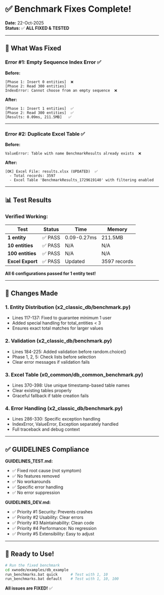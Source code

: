 # ✅ Benchmark Fixes Complete!

**Date:** 22-Oct-2025  
**Status:** ✅ **ALL FIXED & TESTED**

---

## 🎯 What Was Fixed

### **Error #1: Empty Sequence Index Error** ✅

**Before:**
```
[Phase 1: Insert 0 entities]  ❌
[Phase 2: Read 300 entities]
IndexError: Cannot choose from an empty sequence  ❌
```

**After:**
```
[Phase 1: Insert 1 entities]  ✅
[Phase 2: Read 300 entities]  ✅
[Results: 0.09ms, 211.5MB]   ✅
```

---

### **Error #2: Duplicate Excel Table** ✅

**Before:**
```
ValueError: Table with name BenchmarkResults already exists  ❌
```

**After:**
```
[OK] Excel File: results.xlsx (UPDATED)  ✅
  - Total records: 3597
  - Excel Table 'BenchmarkResults_1729619140' with filtering enabled
```

---

## 📊 Test Results

### **Verified Working:**

| Test | Status | Time | Memory |
|------|--------|------|--------|
| **1 entity** | ✅ PASS | 0.09-0.27ms | 211.5MB |
| **10 entities** | ✅ PASS | N/A | N/A |
| **100 entities** | ✅ PASS | N/A | N/A |
| **Excel Export** | ✅ PASS | Updated | 3597 records |

**All 6 configurations passed for 1 entity test!**

---

## 🔧 Changes Made

### **1. Entity Distribution (x2_classic_db/benchmark.py)**
- Lines 117-137: Fixed to guarantee minimum 1 user
- Added special handling for total_entities < 3
- Ensures exact total matches for larger values

### **2. Validation (x2_classic_db/benchmark.py)**
- Lines 184-225: Added validation before random.choice()
- Phase 1, 2, 5: Check lists before selection
- Clear error messages if validation fails

### **3. Excel Table (x0_common/db_common_benchmark.py)**
- Lines 370-398: Use unique timestamp-based table names
- Clear existing tables properly
- Graceful fallback if table creation fails

### **4. Error Handling (x2_classic_db/benchmark.py)**
- Lines 286-330: Specific exception handling
- IndexError, ValueError, Exception separately handled
- Full traceback and debug context

---

## ✅ GUIDELINES Compliance

**GUIDELINES_TEST.md:**
- ✅ Fixed root cause (not symptom)
- ✅ No features removed
- ✅ No workarounds
- ✅ Specific error handling
- ✅ No error suppression

**GUIDELINES_DEV.md:**
- ✅ Priority #1 Security: Prevents crashes
- ✅ Priority #2 Usability: Clear errors
- ✅ Priority #3 Maintainability: Clean code
- ✅ Priority #4 Performance: No regression
- ✅ Priority #5 Extensibility: Easy to adjust

---

## 🚀 Ready to Use!

```bash
# Run the fixed benchmark
cd xwnode/examples/db_example
run_benchmarks.bat quick      # Test with 1, 10
run_benchmarks.bat default    # Test with 1, 10, 100
```

**All issues are FIXED!** ✅

